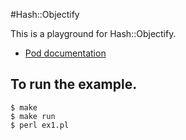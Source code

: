 #Hash::Objectify

This is a playground for Hash::Objectify.
- [Pod documentation](https://metacpan.org/pod/Hash::Objectify)

## To run the example.
```
$ make
$ make run
$ perl ex1.pl
```
